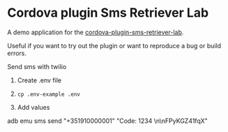 # Cordova plugin Sms Retriever Lab

A demo application for the [cordova-plugin-sms-retriever-lab](https://github.com/MaximBelov/cordova-plugin-sms-retriever).

Useful if you want to try out the plugin or want to reproduce a bug or build errors.

Send sms with twilio

1. Create .env file

1. `cp .env-example .env`

1. Add values 

adb emu sms send "+351910000001" "Code: 1234 \n\nFPyKGZ41fqX"

